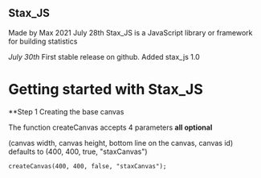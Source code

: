 ## Stax_JS
Made by Max 2021 July 28th
Stax_JS is a JavaScript library or framework for building statistics

*July 30th*
First stable release on github.
Added stax_js 1.0

# Getting started with Stax_JS

**Step 1
Creating the base canvas

The function createCanvas accepts 4 parameters **all optional**

(canvas width, canvas height, bottom line on the canvas, canvas id)
defaults to
(400, 400, true, "staxCanvas")

```
createCanvas(400, 400, false, "staxCanvas");
```
